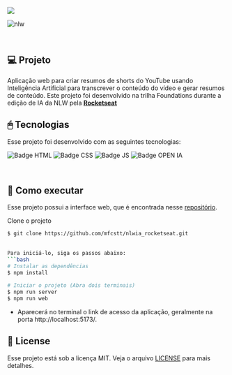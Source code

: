 
<a href="https://www.rocketseat.com.br/" target="_blank"><img src="https://img.shields.io/static/v1?label=NLW IA&message=Rocketseat&color=7159c1&style=for-the-badge&align=center&logo=ghost"/></a>

![nlw](https://github.com/carloshenriquefs/nlwia/assets/54969405/767152ee-cdda-428d-99ee-1dd120e74677)
  
 <br> 
  
 ## 💻 Projeto 
 Aplicação web para criar resumos de shorts do YouTube usando Inteligência Artificial para transcrever o conteúdo do vídeo e gerar resumos de conteúdo. Este projeto foi desenvolvido na trilha Foundations durante a edição de IA da NLW pela **[Rocketseat](https://www.rocketseat.com.br/)** 
 
 
 ## 🖱 Tecnologias 
  
 Esse projeto foi desenvolvido com as seguintes tecnologias: 
  
 ![Badge HTML](https://img.shields.io/badge/HTML5-E34F26.svg?style=for-the-badge&logo=HTML5&logoColor=white) 
 ![Badge CSS](https://img.shields.io/badge/CSS3-1572B6.svg?style=for-the-badge&logo=CSS3&logoColor=white) 
 ![Badge JS](https://img.shields.io/badge/JavaScript-F7DF1E.svg?style=for-the-badge&logo=JavaScript&logoColor=black) 
 ![Badge OPEN IA](https://img.shields.io/badge/OpenAI-412991.svg?style=for-the-badge&logo=OpenAI&logoColor=white) 
  
  
 <br>
  
 ## 🖤 Como executar 
 Esse projeto possui a interface web, que é encontrada nesse [repositório](https://github.com/mfcstt/nlwia_rocketseat). 
  
 Clone o projeto 
  
 ```bash 
 $ git clone https://github.com/mfcstt/nlwia_rocketseat.git 
  
  
 Para iniciá-lo, siga os passos abaixo: 
 ```bash 
 # Instalar as dependências 
 $ npm install 
  
 # Iniciar o projeto (Abra dois terminais)
 $ npm run server
 $ npm run web
 
 
 ``` 
 - Aparecerá no terminal o link de acesso da aplicação, geralmente na porta http://localhost:5173/. 
  
 ## 📝 License 
  
 Esse projeto está sob a licença MIT. Veja o arquivo [LICENSE](./LICENSE.md) para mais detalhes. 
  
 <br /> 
 
 
